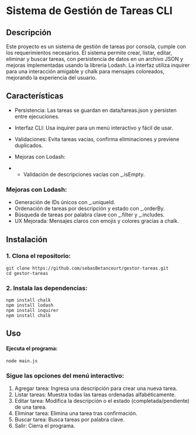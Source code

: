 # Sistema de Gestión de Tareas CLI

## Descripción

Este proyecto es un sistema de gestión de tareas por consola, cumple con los requerimientos necesarios. El sistema permite crear, listar, editar, eliminar y buscar tareas, con persistencia de datos en un archivo JSON y mejoras implementadas usando la librería Lodash. La interfaz utiliza inquirer para una interacción amigable y chalk para mensajes coloreados, mejorando la experiencia del usuario.


## Características
- Persistencia: Las tareas se guardan en data/tareas.json y        persisten entre ejecuciones.

- Interfaz CLI: Usa inquirer para un menú interactivo y fácil de usar.

- Validaciones: Evita tareas vacías, confirma eliminaciones y previene duplicados.
- Mejoras con Lodash:
- - Validación de descripciones vacías con _.isEmpty.
### Mejoras con Lodash:

- Generación de IDs únicos con _.uniqueId.
- Ordenación de tareas por descripción y estado con _.orderBy.
- Búsqueda de tareas por palabra clave con _.filter y _.includes.
- UX Mejorada: Mensajes claros con emojis y colores gracias a chalk.


## Instalación

### 1. Clona el repositorio:

```
git clone https://github.com/sebasBetancourt/gestor-tareas.git
cd gestor-tareas
```


### 2. Instala las dependencias:

```
npm install chalk
npm install lodash
npm install inquirer
npm install chalk
```


## Uso

#### Ejecuta el programa:

```
node main.js
```

### Sigue las opciones del menú interactivo:
1. Agregar tarea: Ingresa una descripción para crear una nueva tarea.
2. Listar tareas: Muestra todas las tareas ordenadas alfabéticamente.
3. Editar tarea: Modifica la descripción o el estado (completada/pendiente) de una tarea.
4. Eliminar tarea: Elimina una tarea tras confirmación.
5. Buscar tarea: Busca tareas por palabra clave.
0. Salir: Cierra el programa.
